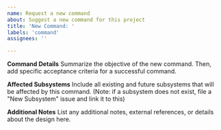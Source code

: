```yaml
---
name: Request a new command
about: Suggest a new command for this project
title: 'New Command: '
labels: 'command'
assignees: ''

---
```


**Command Details**
Summarize the objective of the new command. Then, add specific acceptance criteria for a successful command.

**Affected Subsystems**
Include all existing and future subsystems that will be affected by this command. (Note: if a subsystem does not exist, file a "New Subsystem" issue and link it to this)

**Additional Notes**
List any additional notes, external references, or details about the design here.